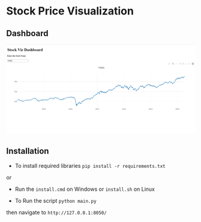 # Stock Price Visualization

## Dashboard

![Dashboard](https://github.com/SharathHebbar/Dash-Apps/blob/main/1.%20Stock%20Price%20Analyzer/assets/op.png)

## Installation

- To install required libraries
```pip install -r requirements.txt```

or

- Run the `install.cmd` on Windows or `install.sh` on Linux

- To Run the script
```python main.py```

then navigate to ```http://127.0.0.1:8050/```
